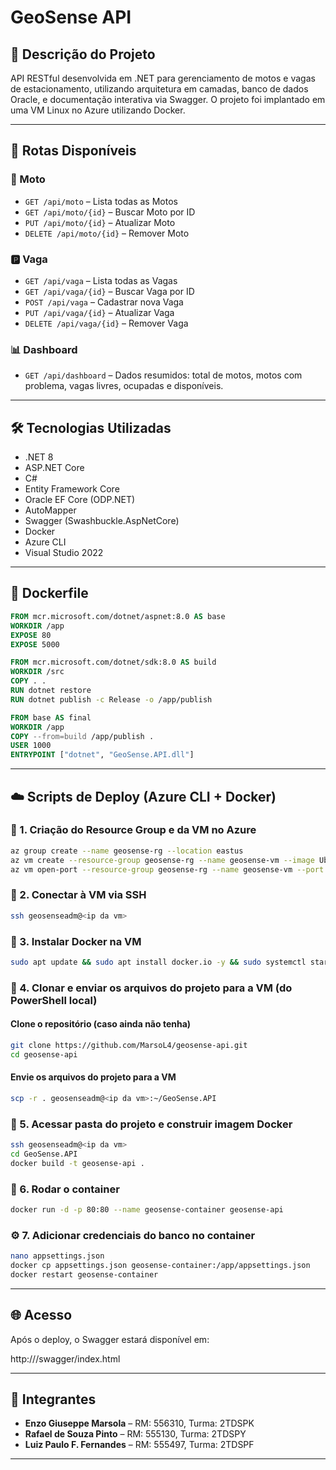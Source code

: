 # GeoSense API


## 📌 Descrição do Projeto

API RESTful desenvolvida em .NET para gerenciamento de motos e vagas de estacionamento, utilizando arquitetura em camadas, banco de dados Oracle, e documentação interativa via Swagger. O projeto foi implantado em uma VM Linux no Azure utilizando Docker.

---

## 📡 Rotas Disponíveis

### 🛵 Moto
- `GET /api/moto` – Lista todas as Motos
- `GET /api/moto/{id}` – Buscar Moto por ID
- `PUT /api/moto/{id}` – Atualizar Moto
- `DELETE /api/moto/{id}` – Remover Moto

### 🅿️ Vaga
- `GET /api/vaga` – Lista todas as Vagas
- `GET /api/vaga/{id}` – Buscar Vaga por ID
- `POST /api/vaga` – Cadastrar nova Vaga
- `PUT /api/vaga/{id}` – Atualizar Vaga
- `DELETE /api/vaga/{id}` – Remover Vaga

### 📊 Dashboard
- `GET /api/dashboard` – Dados resumidos: total de motos, motos com problema, vagas livres, ocupadas e disponíveis.

---

## 🛠️ Tecnologias Utilizadas

- .NET 8
- ASP.NET Core
- C#
- Entity Framework Core
- Oracle EF Core (ODP.NET)
- AutoMapper
- Swagger (Swashbuckle.AspNetCore)
- Docker
- Azure CLI
- Visual Studio 2022

---

## 🚀 Dockerfile

```dockerfile
FROM mcr.microsoft.com/dotnet/aspnet:8.0 AS base
WORKDIR /app
EXPOSE 80
EXPOSE 5000

FROM mcr.microsoft.com/dotnet/sdk:8.0 AS build
WORKDIR /src
COPY . .
RUN dotnet restore
RUN dotnet publish -c Release -o /app/publish

FROM base AS final
WORKDIR /app
COPY --from=build /app/publish .
USER 1000
ENTRYPOINT ["dotnet", "GeoSense.API.dll"]
```

---

## ☁️ Scripts de Deploy (Azure CLI + Docker)

### 🧱 1. Criação do Resource Group e da VM no Azure

```bash
az group create --name geosense-rg --location eastus
az vm create --resource-group geosense-rg --name geosense-vm --image Ubuntu2204 --admin-username geosenseadm --authentication-type password --admin-password GeoSense@123 --public-ip-sku Standard --size Standard_B1s
az vm open-port --resource-group geosense-rg --name geosense-vm --port 80
```

### 🔐 2. Conectar à VM via SSH

```bash
ssh geosenseadm@<ip da vm>
```

### 🐳 3. Instalar Docker na VM

```bash
sudo apt update && sudo apt install docker.io -y && sudo systemctl start docker && sudo systemctl enable docker && sudo usermod -aG docker $USER
```

### 📁 4. Clonar e enviar os arquivos do projeto para a VM (do PowerShell local)

#### Clone o repositório (caso ainda não tenha)
```bash
git clone https://github.com/MarsoL4/geosense-api.git
cd geosense-api
```

#### Envie os arquivos do projeto para a VM
```bash
scp -r . geosenseadm@<ip da vm>:~/GeoSense.API
```

### 🧱 5. Acessar pasta do projeto e construir imagem Docker

```bash
ssh geosenseadm@<ip da vm>
cd GeoSense.API
docker build -t geosense-api .
```

### 🚢 6. Rodar o container

```bash
docker run -d -p 80:80 --name geosense-container geosense-api
```

### ⚙️ 7. Adicionar credenciais do banco no container

```bash
nano appsettings.json
docker cp appsettings.json geosense-container:/app/appsettings.json
docker restart geosense-container
```

---

## 🌐 Acesso

Após o deploy, o Swagger estará disponível em:

http://<ip da vm>/swagger/index.html

---

## 👥 Integrantes

- **Enzo Giuseppe Marsola** – RM: 556310, Turma: 2TDSPK  
- **Rafael de Souza Pinto** – RM: 555130, Turma: 2TDSPY  
- **Luiz Paulo F. Fernandes** – RM: 555497, Turma: 2TDSPF

---
